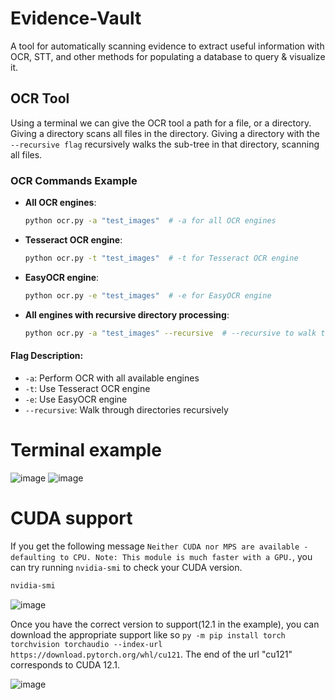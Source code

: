 # Evidence-Vault
A tool for automatically scanning evidence to extract useful information with OCR, STT, and other methods for populating a database to query &amp; visualize it.

## OCR Tool
Using a terminal we can give the OCR tool a path for a file, or a directory. Giving a directory scans all files in the directory. Giving a directory with the ` --recursive flag ` recursively walks the sub-tree in that directory, scanning all files.

### OCR Commands Example

- **All OCR engines**:
    ```bash
    python ocr.py -a "test_images"  # -a for all OCR engines
    ```

- **Tesseract OCR engine**:
    ```bash
    python ocr.py -t "test_images"  # -t for Tesseract OCR engine
    ```

- **EasyOCR engine**:
    ```bash
    python ocr.py -e "test_images"  # -e for EasyOCR engine
    ```

- **All engines with recursive directory processing**:
    ```bash
    python ocr.py -a "test_images" --recursive  # --recursive to walk through directories
    ```

#### Flag Description:
- ` -a `: Perform OCR with all available engines
- ` -t `: Use Tesseract OCR engine
- ` -e `: Use EasyOCR engine
- ` --recursive `: Walk through directories recursively

# Terminal example
![image](https://github.com/user-attachments/assets/e25e228e-4e5c-45dd-b841-b21d96f0bd22)
![image](https://github.com/user-attachments/assets/1d2d8615-c69a-4919-9b41-d93e1f735605)


# CUDA support
If you get the following message `Neither CUDA nor MPS are available - defaulting to CPU. Note: This module is much faster with a GPU.`, you can try running `nvidia-smi` to check your CUDA version. 
```bash
nvidia-smi
```

![image](https://github.com/user-attachments/assets/331d06ef-17fb-41a3-97fa-6c808ca17119)

Once you have the correct version to support(12.1 in the example), you can download the appropriate support like so `py -m pip install torch torchvision torchaudio --index-url https://download.pytorch.org/whl/cu121`. The end of the url "cu121" corresponds to CUDA 12.1.

![image](https://github.com/user-attachments/assets/d0dc3add-b970-4b42-92d9-8564b505593d)
